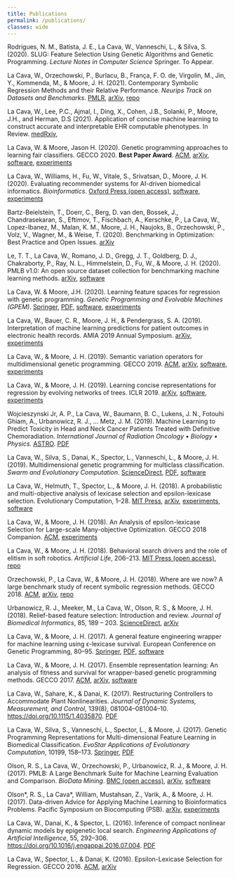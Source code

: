 ```yaml
---
title: Publications
permalink: /publications/
classes: wide
---
```

Rodrigues, N. M., Batista, J. E., La Cava, W., Vanneschi, L., & Silva, S. (2020). SLUG: Feature Selection Using Genetic Algorithms and Genetic Programming. 
*Lecture Notes in Computer Science*
Springer. 
To Appear. 

La Cava, W., Orzechowski, P., Burlacu, B., França, F. O. de, Virgolin, M., Jin, Y., Kommenda, M., & Moore, J. H. (2021). 
Contemporary Symbolic Regression Methods and their Relative Performance. 
*Neurips Track on Datasets and Benchmarks*.
[PMLR](https://datasets-benchmarks-proceedings.neurips.cc/paper/2021/hash/c0c7c76d30bd3dcaefc96f40275bdc0a-Abstract-round1.html),
[arXiv](https://arxiv.org/abs/2107.14351),
[repo](https://github.com/EpistasisLab/srbench)

La Cava, W., Lee, P.C., Ajmal, I., Ding, X., Cohen, J.B., Solanki, P., Moore, J.H., and Herman, D.S (2021). 
Application of concise machine learning to construct accurate and interpretable EHR computable phenotypes.
In Review. 
[medRxiv](https://www.medrxiv.org/content/10.1101/2020.12.12.20248005v2),

La Cava, W. & Moore, Jason H. (2020).
Genetic programming approaches to learning fair classifiers.
GECCO 2020. 
**Best Paper Award**.
[ACM](https://dl.acm.org/doi/abs/10.1145/3377930.3390157),
[arXiv](https://arxiv.org/abs/2004.13282),
[software](https://github.com/lacava/feat),
[experiments](https://github.com/lacava/fair_gp)

La Cava, W., Williams, H., Fu, W., Vitale, S., Srivatsan, D., Moore, J. H. (2020). 
Evaluating recommender systems for AI-driven biomedical informatics. 
*Bioinformatics*.
[Oxford Press (open access)](https://doi.org/10.1093/bioinformatics/btaa698),
[software](https://github.com/EpistasisLab/pennai),
[experiments](https://github.com/EpistasisLab/pennai-bioinformatics)

Bartz-Beielstein, T., Doerr, C., Berg, D. van den, Bossek, J., Chandrasekaran, S., Eftimov, T., Fischbach, A., Kerschke, P., La Cava, W., Lopez-Ibanez, M., Malan, K. M., Moore, J. H., Naujoks, B., Orzechowski, P., Volz, V., Wagner, M., & Weise, T. (2020). 
Benchmarking in Optimization: Best Practice and Open Issues. 
[arXiv](http://arxiv.org/abs/2007.03488)

Le, T. T., La Cava, W., Romano, J. D., Gregg, J. T., Goldberg, D. J., Chakraborty, P., Ray, N. L., Himmelstein, D., Fu, W., & Moore, J. H. (2020). 
PMLB v1.0: An open source dataset collection for benchmarking machine learning methods. 
[arXiv](https://arxiv.org/abs/2012.00058v1),
[software](https://github.com/EpistasisLab/pmlb)

La Cava, W. & Moore, J.H. (2020). 
Learning feature spaces for regression with genetic programming.
*Genetic Programming and Evolvable Machines (GPEM)*. 
[Springer](https://link.springer.com/article/10.1007/s10710-020-09383-4),
[PDF](../pubs/feat_gpem.pdf),
[software](https://github.com/lacava/feat),
[experiments](https://github.com/lacava/gpem_2019)

La Cava, W., Bauer, C. R., Moore, J. H., & Pendergrass, S. A. (2019). 
Interpretation of machine learning predictions for patient outcomes in electronic health records. 
AMIA 2019 Annual Symposium. 
[arXiv](https://arxiv.org/abs/1903.12074),
[experiments](https://github.com/EpistasisLab/interpret_ehr)

La Cava, W., & Moore, J. H. (2019). 
Semantic variation operators for multidimensional genetic programming. 
GECCO 2019. 
[ACM](https://doi.org/10.1145/3321707.3321776),
[arXiv](http://arxiv.org/abs/1904.08577),
[software](https://github.com/lacava/feat),
[experiments](https://github.com/lacava/gecco_2019)

La Cava, W., & Moore, J. H. (2019). 
Learning concise representations for regression by evolving networks of trees. 
ICLR 2019. 
[arXiv](https://arxiv.org/abs/1807.00981),
[software](https://github.com/lacava/feat),
[experiments](https://github.com/lacava/iclr_2019)

Wojcieszynski Jr, A. P., La Cava, W., Baumann, B. C., Lukens, J. N., Fotouhi Ghiam, A., Urbanowicz, R. J., … Metz, J. M. (2019). 
Machine Learning to Predict Toxicity in Head and Neck Cancer Patients Treated with Definitive Chemoradiation. 
*International Journal of Radiation Oncology • Biology • Physics.*
[ASTRO](https://www.redjournal.org/article/S0360-3016(19)33017-2/abstract).
[PDF](/pubs/rad_onc_ml.pdf)

La Cava, W., Silva, S., Danai, K., Spector, L., Vanneschi, L., & Moore, J. H. (2019). 
Multidimensional genetic programming for multiclass classification. 
*Swarm and Evolutionary Computation*. 
[ScienceDirect](https://doi.org/10.1016/j.swevo.2018.03.015),
[PDF](../pubs/Multiclass_GP_journal_preprint.pdf),
[software](https://github.com/EpistasisLab/ellyn)


La Cava, W., Helmuth, T., Spector, L., & Moore, J. H. (2018). 
A probabilistic and multi-objective analysis of lexicase selection and epsilon-lexicase selection. 
Evolutionary Computation, 1–28. 
[MIT Press](https://doi.org/10.1162/evco_a_00224),
[arXiv](https://arxiv.org/pdf/1709.05394),
[experiments](https://github.com/lacava/epsilon_lexicase),
[software](https://github.com/EpistasisLab/ellyn)

La Cava, W., & Moore, J. H. (2018). 
An Analysis of epsilon-lexicase Selection for Large-scale Many-objective Optimization. 
GECCO 2018 Companion. 
[ACM](https://doi.org/10.1145/3205651.3205656),
[experiments](https://github.com/lacava/emo-lex)

La Cava, W., & Moore, J. H. (2018). 
Behavioral search drivers and the role of elitism in soft robotics. 
*Artificial Life*, 206–213. 
[MIT Press (open access)](https://doi.org/10.1162/isal_a_00044),
[repo](http://github.com/lacava/evosoro)

Orzechowski, P., La Cava, W., & Moore, J. H. (2018). 
Where are we now? A large benchmark study of recent symbolic regression methods. 
GECCO 2018. 
[ACM](https://doi.org/10.1145/3205455.3205539),
[arXiv](http://arxiv.org/abs/1804.09331),
[repo](https://github.com/EpistasisLab/srbench)

Urbanowicz, R. J., Meeker, M., La Cava, W., Olson, R. S., & Moore, J. H. (2018). 
Relief-based feature selection: Introduction and review. 
*Journal of Biomedical Informatics*, 85, 189 – 203. 
[ScienceDirect](https://doi.org/10.1016/j.jbi.2018.07.014),
[arXiv](https://arxiv.org/abs/1711.08421)


La Cava, W., & Moore, J. H. (2017). 
A general feature engineering wrapper for machine learning using ϵ-lexicase survival. 
European Conference on Genetic Programming, 80–95. 
[Springer](https://doi.org/10.1007/978-3-319-55696-3_6),
[PDF](../pubs/evostar_few_lacava.pdf),
[software](https://github.com/lacava/few)


La Cava, W., & Moore, J. H. (2017). 
Ensemble representation learning: An analysis of fitness and survival for wrapper-based genetic programming methods. 
GECCO 2017.
[ACM](https://dl.acm.org/doi/10.1145/3071178.3071215),
[arXiv](https://arxiv.org/abs/1703.06934),
[software](https://github.com/lacava/few)

La Cava, W., Sahare, K., & Danai, K. (2017). 
Restructuring Controllers to Accommodate Plant Nonlinearities. 
*Journal of Dynamic Systems, Measurement, and Control*, 139(8), 081004–081004–10. 
https://doi.org/10.1115/1.4035870.
[PDF](../pubs/La_Cava_restructuring_2017.pdf)

La Cava, W., Silva, S., Vanneschi, L., Spector, L., & Moore, J. (2017). 
Genetic Programming Representations for Multi-dimensional Feature Learning in Biomedical Classification. 
*EvoStar Applications of Evolutionary Computation*, 10199, 158–173. 
[Springer](https://doi.org/10.1007/978-3-319-55849-3_11),
[PDF](../pubs/evobio_m4gp_lacava.pdf)

Olson, R. S., La Cava, W., Orzechowski, P., Urbanowicz, R. J., & Moore, J. H. (2017). 
PMLB: A Large Benchmark Suite for Machine Learning Evaluation and Comparison. 
*BioData Mining*. 
[BMC (open access)](https://biodatamining.biomedcentral.com/articles/10.1186/s13040-017-0154-4),
[arXiv](https://arxiv.org/abs/1703.00512),
[software](https://github.com/EpistasisLab/pmlb)

Olson*, R. S., La Cava*, William, Mustahsan, Z., Varik, A., & Moore, J. H. (2017). 
Data-driven Advice for Applying Machine Learning to Bioinformatics Problems. 
Pacific Symposium on Biocomputing (PSB). 
[arXiv](http://arxiv.org/abs/1708.05070),
[experiments](https://github.com/lacava/sklearn-benchmarks)

La Cava, W., Danai, K., & Spector, L. (2016). 
Inference of compact nonlinear dynamic models by epigenetic local search. 
*Engineering Applications of Artificial Intelligence*, 55, 292–306. 
https://doi.org/10.1016/j.engappai.2016.07.004.
[PDF](../pubs/inference_elgp_2015_lacava.pdf)

La Cava, W., Spector, L., & Danai, K. (2016). 
Epsilon-Lexicase Selection for Regression. 
GECCO 2016. 
[ACM](https://doi.org/10.1145/2908812.2908898),
[arXiv](https://arxiv.org/abs/1905.13266)
